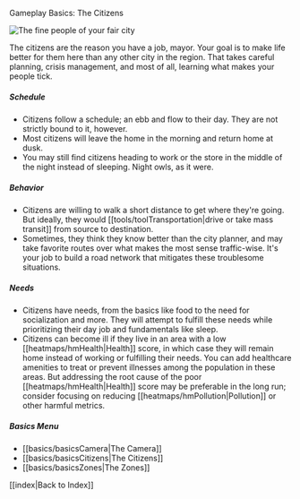 Gameplay Basics: The Citizens

![The fine people of your fair city](docs/images/traffic_jam.png)

The citizens are the reason you have a job, mayor. Your goal is to make life better for them here than any other city in the region. That takes careful planning, crisis management, and most of all, learning what makes your people tick. 

##### Schedule
* Citizens follow a schedule; an ebb and flow to their day. They are not strictly bound to it, however.
* Most citizens will leave the home in the morning and return home at dusk. 
* You may still find citizens heading to work or the store in the middle of the night instead of sleeping. Night owls, as it were.

##### Behavior
* Citizens are willing to walk a short distance to get where they're going. But ideally, they would [[tools/toolTransportation|drive or take mass transit]] from source to destination. 
* Sometimes, they think they know better than the city planner, and may take favorite routes over what makes the most sense traffic-wise. It's your job to build a road network that mitigates these troublesome situations. 

##### Needs
* Citizens have needs, from the basics like food to the need for socialization and more. They will attempt to fulfill these needs while prioritizing their day job and fundamentals like sleep. 
* Citizens can become ill if they live in an area with a low [[heatmaps/hmHealth|Health]] score, in which case they will remain home instead of working or fulfilling their needs. You can add healthcare amenities to treat or prevent illnesses among the population in these areas. But addressing the root cause of the poor [[heatmaps/hmHealth|Health]] score may be preferable in the long run; consider focusing on reducing [[heatmaps/hmPollution|Pollution]] or other harmful metrics. 

##### Basics Menu
* [[basics/basicsCamera|The Camera]]
* [[basics/basicsCitizens|The Citizens]]
* [[basics/basicsZones|The Zones]]

[[index|Back to Index]]

